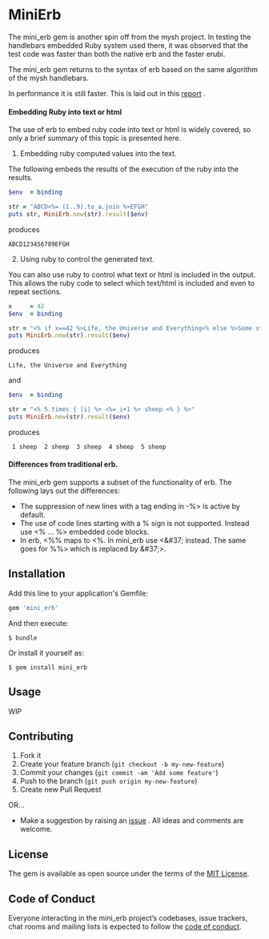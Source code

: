 # MiniErb

The mini_erb gem is another spin off from the mysh project. In testing the
handlebars embedded Ruby system used there, it was observed that the test
code was faster than both the native erb and the faster erubi.

The mini_erb gem returns to the syntax of erb based on the same algorithm of
the mysh handlebars.

In performance it is still faster. This is laid out in this
[report](https://github.com/PeterCamilleri/mini_erb/blob/master/docs/embbed_ruby_study.pdf)
.

#### Embedding Ruby into text or html

The use of erb to embed ruby code into text or html is widely covered, so only
a brief summary of this topic is presented here.

1. Embedding ruby computed values into the text.

The following embeds the results of the execution of the ruby into the results.

```ruby
$env  = binding

str = "ABCD<%= (1..9).to_a.join %>EFGH"
puts str, MiniErb.new(str).result($env)
```
produces

    ABCD123456789EFGH

2. Using ruby to control the generated text.

You can also use ruby to control what text or html is included in the output.
This allows the ruby code to select which text/html is included and even to
repeat sections.

```ruby
x     = 42
$env  = binding

str = "<% if x==42 %>Life, the Universe and Everything<% else %>Some stuff<% end %>"
puts MiniErb.new(str).result($env)
```
produces

    Life, the Universe and Everything

and

```ruby
$env  = binding

str = "<% 5.times { |i| %> <%= i+1 %> sheep <% } %>"
puts MiniErb.new(str).result($env)
```
produces

     1 sheep  2 sheep  3 sheep  4 sheep  5 sheep


#### Differences from traditional erb.

The mini_erb gem supports a subset of the functionality of erb.
The following lays out the differences:

* The suppression of new lines with a tag ending in -&#37;> is active by default.
* The use of code lines starting with a % sign is not supported. Instead use
<%  ... %> embedded code blocks.
* In erb, <%% maps to <%. In mini_erb use <\&#37; instead. The same goes for
%%> which is replaced by \&#37;>.



## Installation

Add this line to your application's Gemfile:

```ruby
gem 'mini_erb'
```

And then execute:

    $ bundle

Or install it yourself as:

    $ gem install mini_erb

## Usage

WIP

## Contributing

1. Fork it
2. Create your feature branch (`git checkout -b my-new-feature`)
3. Commit your changes (`git commit -am 'Add some feature'`)
4. Push to the branch (`git push origin my-new-feature`)
5. Create new Pull Request

OR...

* Make a suggestion by raising an
 [issue](https://github.com/PeterCamilleri/mini_erb/issues)
. All ideas and comments are welcome.

## License

The gem is available as open source under the terms of the
[MIT License](./LICENSE.txt).

## Code of Conduct

Everyone interacting in the mini_erb project’s codebases, issue trackers,
chat rooms and mailing lists is expected to follow the
[code of conduct](./CODE_OF_CONDUCT.md).
